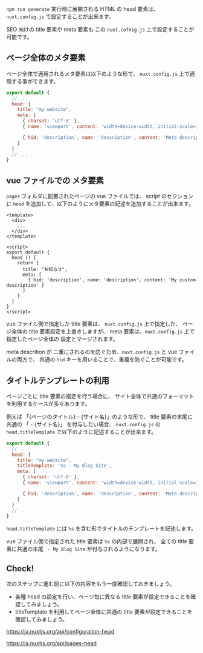 `npm run generate` 実行時に展開される HTML の head 要素は、
`nuxt.config.js` で設定することが出来ます。

SEO 向けの title 要素や meta 要素も この `nuxt.cofnig.js` 上で設定することが可能です。

## ページ全体のメタ要素

ページ全体で適用されるメタ要素は以下のような形で、
`nuxt.config.js` 上で適用する事ができます。

```js
export default {
  // ...
  head: {
    title: "my website",
    meta: [
      { charset: 'utf-8' },
      { name: 'viewport', content: 'width=device-width, initial-scale=1' },

      { hid: 'description', name: 'description', content: 'Meta description' }
    ]
  }
  // ...
}
```

## vue ファイルでの メタ要素

`pages` フォルダに配置されたページの vue ファイルでは、
script のセクションに `head` を追加して、以下のようにメタ要素の記述を追加することが出来ます。

```vue
<template>
  <div>
    ...     
  </div>
</template>

<script>
export default {
  head () {
    return {
      title: "お知らせ",
      meta: [
        { hid: 'description', name: 'description', content: 'My custom description' }
      ]
    }
  }
}
</script>
```

vue ファイル側で指定した title 要素は、 `nuxt.config.js` 上で指定した、
ページ全体の title 要素設定を上書きしますが、
meta 要素は、`nuxt.config.js` 上で指定したページ全体の 設定とマージされます。

meta descrition が 二重にされるのを防ぐため、`nuxt.config.js` と vue ファイルの両方で、
共通の `hid` キーを用いることで、重複を防ぐことが可能です。

## タイトルテンプレートの利用

ページごとに title 要素の指定を行う場合に、
サイト全体で共通のフォーマットを利用するケースが多々あります。

例えば 「{ページのタイトル} - {サイト名}」のような形で、
title 要素の末尾に共通の 「 - {サイト名}」 を付与したい場合、
`nuxt.config.js` の `head.titleTemplate` で以下のように記述することが出来ます。

```js
export default {
  // ...
  head: {
    title: "my website",
    titleTemplate: '%s - My Blog Site',
    meta: [
      { charset: 'utf-8' },
      { name: 'viewport', content: 'width=device-width, initial-scale=1' },

      { hid: 'description', name: 'description', content: 'Meta description' }
    ]
  }
  // ...
}
```

`head.titleTemplate` には `%s` を含む形でタイトルのテンプレートを記述します。

vue ファイル側で指定された title 要素は `%s` の内部で展開され、
全ての title 要素に共通の末尾 ` - My Blog Site` が付与されるようになります。

## Check! 

次のステップに進む前に以下の内容をもう一度確認しておきましょう。

- 各種 head の設定を行い、ページ毎に異なる title 要素が設定できることを確認してみましょう。
- titleTemplate を利用してページ全体に共通の title 要素が設定できることを確認してみましょう。

https://ja.nuxtjs.org/api/configuration-head

https://ja.nuxtjs.org/api/pages-head
